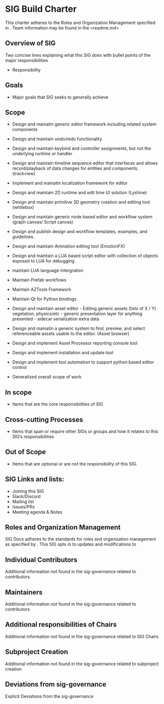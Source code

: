 # SIG Build Charter

This charter adheres to the Roles and Organization Management specified in <sig-governance>.
 Team information may be found in the <readme.md>

## Overview of SIG

Two concise lines explaining what this SIG does with bullet points of the major responsibilities

- Responsibility

## Goals

- Major goals that SIG seeks to generally achieve

## Scope
- Design and mainatin generic editor framework including related system components
- Design and maintain undo/redo functionality
- Design and maintain keybind and controller assignments, but not the underlying runtime or handler
- Design and maintain timeline sequence editor that interfaces and allows record/playback of data changes for entities and components. (trackview)
- Implement and mainatin localization framework for editor
- Design and maintain 2D runtime and edit time UI solution (Lyshine)
- Design and maintain primitive 3D geometry creation and editing tool (whitebox)
- Design and maintain generic node based editor and workflow system (graph canvas/ Script canvas)
- Design and publish design and workflow templates, examples, and guidelines.
- Design and maintain Animation editing tool (EmotionFX)
- Design and maintain a LUA based script editor with collection of objects exposed to LUA for debugging.
- maintain LUA language intergration
- Maintain Prefab workflows
- Maintain AZTools Framework
- Maintain Qt for Python bindings 

- Design and maintain asset editor - Editing generic assets (lists of X / Y) vegetation, physics/etc - generic presentation layer for anything presented - sidecar serialization extra data
- Design and mainatin a generic system to find, preview, and select referenceable assets usable to the editor. (Asset browser)

- Design and implement Asset Processor reporting console tool
- Design and implement installation and update tool
- Design and implement tool automation to support python based editor control

- Generalized overall scope of work

## In scope

- Items that are the core responsibilities of SIG

## Cross-cutting Processes

- Items that span or require other SIGs or groups and how it relates to this SIG’s responsibilities

## Out of Scope

- Items that are optional or are not the responsibility of this SIG.

## SIG Links and lists:

- Joining this SIG
- Slack/Discord
- Mailing list
- Issues/PRs
- Meeting agenda & Notes

## Roles and Organization Management

SIG Docs adheres to the standards for roles and organization management as specified by <sig-governance>. This SIG opts in to updates and modifications to <sig-governance>

## Individual Contributors

Additional information not found in the sig-governance related to contributors.

## Maintainers

Additional information not found in the sig-governance related to contributors

## Additional responsibilities of Chairs

Additional information not found in the sig-governance related to SIG Chairs

## Subproject Creation

Additional information not found in the sig-governance related to subproject creation

## Deviations from sig-governance

Explicit Deviations from the sig-governance
